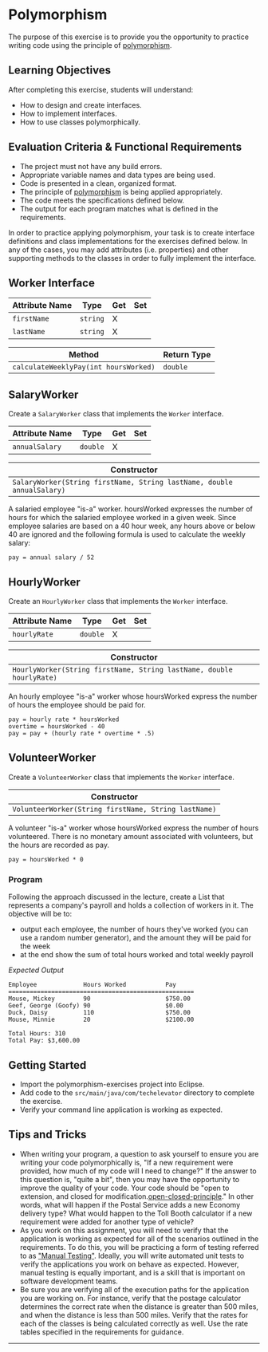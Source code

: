 # Polymorphism

The purpose of this exercise is to provide you the opportunity to practice writing code using the principle of [polymorphism][what-is-polymorphism].

## Learning Objectives

After completing this exercise, students will understand:

* How to design and create interfaces.
* How to implement interfaces.
* How to use classes polymorphically.

## Evaluation Criteria & Functional Requirements

* The project must not have any build errors.
* Appropriate variable names and data types are being used.
* Code is presented in a clean, organized format.
* The principle of [polymorphism][what-is-polymorphism] is being applied appropriately.
* The code meets the specifications defined below.
* The output for each program matches what is defined in the requirements.

In order to practice applying polymorphism, your task is to create interface definitions and class implementations for the exercises defined below. In any of the cases, you may add attributes (i.e. properties) and other supporting methods to the classes in order to fully implement the interface.

## Worker Interface

| Attribute Name | Type     | Get | Set |
| -------------- | -------- | --- | --- |
| `firstName`    | `string` | X   |     |
| `lastName`     | `string` | X   |     |

| Method                                | Return Type |
| ------------------------------------- | ----------- |
| `calculateWeeklyPay(int hoursWorked)` | `double`    |

## SalaryWorker

Create a `SalaryWorker` class that implements the `Worker` interface.

| Attribute Name | Type     | Get | Set |
| -------------- | -------- | --- | --- |
| `annualSalary` | `double` | X   |     |

| Constructor                                                            |
| ---------------------------------------------------------------------- |
| `SalaryWorker(String firstName, String lastName, double annualSalary)` |

A salaried employee "is-a" worker. hoursWorked expresses the number of hours for which the salaried employee worked in a given week. Since employee salaries are based on a 40 hour week, any hours above or below 40 are ignored and the following formula is used to calculate the weekly salary:

    pay = annual salary / 52

## HourlyWorker

Create an `HourlyWorker` class that implements the `Worker` interface.

| Attribute Name | Type     | Get | Set |
| -------------- | -------- | --- | --- |
| `hourlyRate`   | `double` | X   |     |

| Constructor                                                          |
| -------------------------------------------------------------------- |
| `HourlyWorker(String firstName, String lastName, double hourlyRate)` |

An hourly employee "is-a" worker whose hoursWorked express the number of hours the employee should be paid for.

    pay = hourly rate * hoursWorked
    overtime = hoursWorked - 40
    pay = pay + (hourly rate * overtime * .5)

## VolunteerWorker

Create a `VolunteerWorker` class that implements the `Worker` interface.

| Constructor                                          |
| ---------------------------------------------------- |
| `VolunteerWorker(String firstName, String lastName)` |

A volunteer "is-a" worker whose hoursWorked express the number of hours volunteered. There is no monetary amount associated with volunteers, but the hours are recorded as pay.

    pay = hoursWorked * 0

### Program

Following the approach discussed in the lecture, create a List that represents a company's payroll and holds a collection of workers in it. The objective will be to:

- output each employee, the number of hours they've worked (you can use a random number generator), and the amount they will be paid for the week
- at the end show the sum of total hours worked and total weekly payroll

_Expected Output_

```
Employee             Hours Worked           Pay
====================================================
Mouse, Mickey        90                     $750.00
Geef, George (Goofy) 90                     $0.00
Duck, Daisy          110                    $750.00
Mouse, Minnie        20                     $2100.00

Total Hours: 310
Total Pay: $3,600.00
```

## Getting Started

* Import the polymorphism-exercises project into Eclipse.
* Add code to the `src/main/java/com/techelevator` directory to complete the exercise.
* Verify your command line application is working as expected.

## Tips and Tricks

* When writing your program, a question to ask yourself to ensure you are writing your code polymorphically is, "If a new requirement were provided, how much of my code will I need to change?" If the answer to this question is, "quite a bit", then you may have the opportunity to improve the quality of your code. Your code should be "open to extension, and closed for modification.[open-closed-principle]." In other words, what will happen if the Postal Service adds a new Economy delivery type? What would happen to the Toll Booth calculator if a new requirement were added for another type of vehicle?
* As you work on this assignment, you will need to verify that the application is working as expected for all of the scenarios outlined in the requirements. To do this, you will be practicing a form of testing referred to as ["Manual Testing"][what-is-manual-testing]. Ideally, you will write automated unit tests to verify the applications you work on behave as expected. However, manual testing is equally important, and is a skill that is important on software development teams.
* Be sure you are verifying all of the execution paths for the application you are working on. For instance, verify that the postage calculator determines the correct rate when the distance is greater than 500 miles, and when the distance is less than 500 miles. Verify that the rates for each of the classes is being calculated correctly as well. Use the rate tables specified in the requirements for guidance.

---

[derived-properties]: https://www.uml-diagrams.org/derived-property.html
[open-closed-principle]: https://stackify.com/solid-design-open-closed-principle/
[what-is-manual-testing]: https://www.toolsqa.com/software-testing/manual-testing/
[what-is-polymorphism]: http://book.techelevator.com/java/55-polymorphism/05-what-is-polymorphism.html
